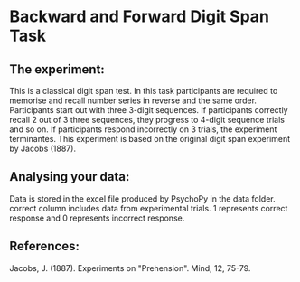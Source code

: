 Backward and Forward Digit Span Task
==================

The experiment:
----------------

This is a classical digit span test. In this task participants are required to memorise and recall number series in reverse and the same order. Participants start out with three 3-digit sequences. If participants correctly recall 2 out of 3 three sequences, they progress to 4-digit sequence trials and so on. If participants respond incorrectly on 3 trials, the experiment terminantes. This experiment is based on the original digit span experiment by Jacobs (1887).

Analysing your data:
-------------------------

Data is stored in the excel file produced by PsychoPy in the data folder. correct column includes data from experimental trials. 1 represents correct response and 0 represents incorrect response.

References:
--------------

Jacobs, J. (1887). Experiments on "Prehension". Mind, 12, 75-79.